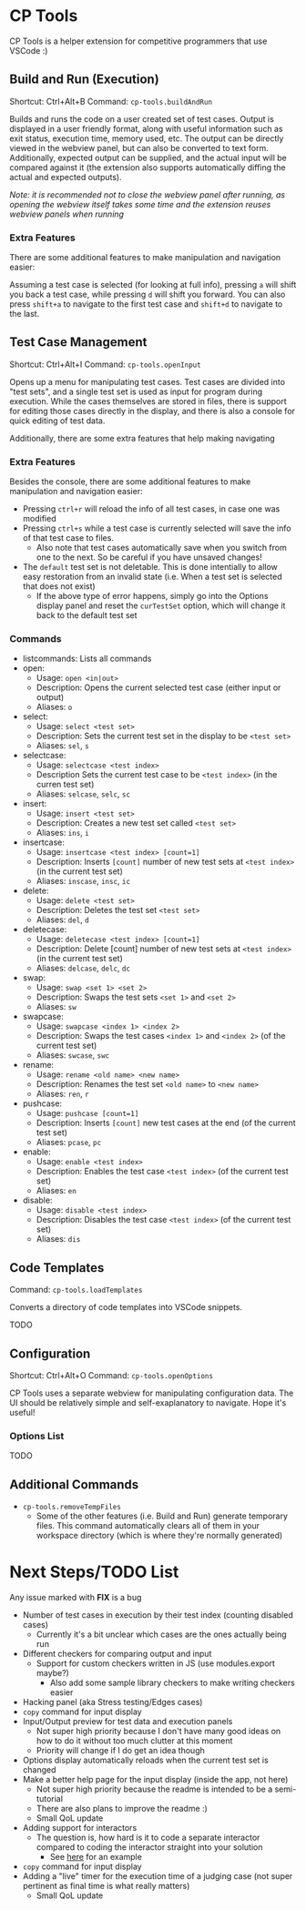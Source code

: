 # CP Tools

CP Tools is a helper extension for competitive programmers that use VSCode :)

## Build and Run (Execution)

Shortcut: Ctrl+Alt+B
Command: `cp-tools.buildAndRun`

Builds and runs the code on a user created set of test cases.  Output is displayed in a user friendly format, along with useful information such as exit status, execution time, memory used, etc.  The output can be directly viewed in the webview panel, but can also be converted to text form.  Additionally, expected output can be supplied, and the actual input will be compared against it (the extension also supports automatically diffing the actual and expected outputs).

_Note: it is recommended not to close the webview panel after running, as opening the webview itself takes some time and the extension reuses webview panels when running_

### Extra Features

There are some additional features to make manipulation and navigation easier:

Assuming a test case is selected (for looking at full info), pressing `a` will shift you back a test case, while pressing `d` will shift you forward.  You can also press `shift+a` to navigate to the first test case and `shift+d` to navigate to the last.

## Test Case Management

Shortcut: Ctrl+Alt+I
Command: `cp-tools.openInput`

Opens up a menu for manipulating test cases.  Test cases are divided into "test sets", and a single test set is used as input for program during execution.  While the cases themselves are stored in files, there is support for editing those cases directly in the display, and there is also a console for quick editing of test data.

Additionally, there are some extra features that help making navigating 

### Extra Features

Besides the console, there are some additional features to make manipulation and navigation easier:

- Pressing `ctrl+r` will reload the info of all test cases, in case one was modified
- Pressing `ctrl+s` while a test case is currently selected will save the info of that test case to files.
    - Also note that test cases automatically save when you switch from one to the next.  So be careful if you have unsaved changes!
- The `default` test set is not deletable.  This is done intentially to allow easy restoration from an invalid state (i.e. When a test set is selected that does not exist)
    - If the above type of error happens, simply go into the Options display panel and reset the `curTestSet` option, which will change it back to the default test set

### Commands
- listcommands: Lists all commands
- open:
    - Usage: `open <in|out>`
    - Description: Opens the current selected test case (either input or output)
    - Aliases: `o`
- select:
    - Usage: `select <test set>`
    - Description: Sets the current test set in the display to be `<test set>`
    - Aliases: `sel`, `s`
- selectcase:
    - Usage: `selectcase <test index>`
    - Description Sets the current test case to be `<test index>` (in the curren test set)
    - Aliases: `selcase`, `selc`, `sc`
- insert:
    - Usage: `insert <test set>`
    - Description: Creates a new test set called `<test set>`
    - Aliases: `ins`, `i`
- insertcase:
    - Usage: `insertcase <test index> [count=1]`
    - Description: Inserts `[count]` number of new test sets at `<test index>` (in the current test set)
    - Aliases: `inscase`, `insc`, `ic`
- delete:
    - Usage: `delete <test set>`
    - Description: Deletes the test set `<test set>`
    - Aliases: `del`, `d`
- deletecase:
    - Usage: `deletecase <test index> [count=1]`
    - Description: Delete [count] number of new test sets at `<test index>` (in the current test set)
    - Aliases: `delcase`, `delc`, `dc`
- swap:
    - Usage: `swap <set 1> <set 2>`
    - Description: Swaps the test sets `<set 1>` and `<set 2>`
    - Aliases: `sw`
- swapcase:
    - Usage: `swapcase <index 1> <index 2>`
    - Description: Swaps the test cases `<index 1>` and `<index 2>` (of the current test set)
    - Aliases: `swcase`, `swc`
- rename:
    - Usage: `rename <old name> <new name>`
    - Description: Renames the test set `<old name>` to `<new name>`
    - Aliases: `ren`, `r`
- pushcase:
    - Usage: `pushcase [count=1]`
    - Description: Inserts `[count]` new test cases at the end (of the current test set)
    - Aliases: `pcase`, `pc`
- enable:
    - Usage: `enable <test index>`
    - Description: Enables the test case `<test index>` (of the current test set)
    - Aliases: `en`
- disable:
    - Usage: `disable <test index>`
    - Description: Disables the test case `<test index>` (of the current test set)
    - Aliases: `dis`

## Code Templates

Command: `cp-tools.loadTemplates`

Converts a directory of code templates into VSCode snippets.

TODO

## Configuration

Shortcut: Ctrl+Alt+O
Command: `cp-tools.openOptions`

CP Tools uses a separate webview for manipulating configuration data.  The UI should be relatively simple and self-exaplanatory to navigate.  Hope it's useful!

### Options List

TODO

## Additional Commands

- `cp-tools.removeTempFiles`
    - Some of the other features (i.e. Build and Run) generate temporary files.  This command automatically clears all of them in your workspace directory (which is where they're normally generated)

# Next Steps/TODO List

Any issue marked with **FIX** is a bug

- Number of test cases in execution by their test index (counting disabled cases)
    - Currently it's a bit unclear which cases are the ones actually being run
- Different checkers for comparing output and input
    - Support for custom checkers written in JS (use modules.export maybe?)
        - Also add some sample library checkers to make writing checkers easier
- Hacking panel (aka Stress testing/Edges cases)
- `copy` command for input display
- Input/Output preview for test data and execution panels
    - Not super high priority because I don't have many good ideas on how to do it without too much clutter at this moment
    - Priority will change if I do get an idea though
- Options display automatically reloads when the current test set is changed
- Make a better help page for the input display (inside the app, not here)
    - Not super high priority because the readme is intended to be a semi-tutorial
    - There are also plans to improve the readme :)
    - Small QoL update
- Adding support for interactors
    - The question is, how hard is it to code a separate interactor compared to coding the interactor straight into your solution
        - See [here](https://dmoj.ca/src/1954618) for an example
- `copy` command for input display
- Adding a "live" timer for the execution time of a judging case (not super pertinent as final time is what really matters)
    - Small QoL update
	